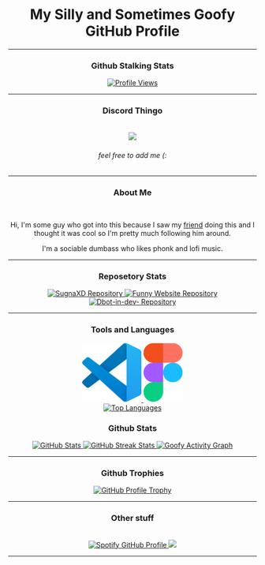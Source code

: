 <div align="center">

# My Silly and Sometimes Goofy GitHub Profile

<hr style="page-break-after: always; border-color: #98FF98;">

### Github Stalking Stats

<a href="https://www.youtube.com/watch?v=dQw4w9WgXcQ">
  <img src="https://komarev.com/ghpvc/?username=SugnaXD" alt="Profile Views">
</a>

<hr style="page-break-after: always; border-color: #98FF98;">

### Discord Thingo 

</br>
<img src="https://discord.c99.nl/widget/theme-3/603554299485880331.png">

###### feel free to add me   (:
<hr style="page-break-after: always; border-color: #98FF98;">

### About Me
</br>

<p>Hi, I'm some guy who got into this because I saw my <a href="https://github.com/Kathund">friend</a> doing this and I thought it was cool so I'm pretty much following him around.</p>
<p>I'm a sociable dumbass who likes phonk and lofi music.</p>
<hr style="page-break-after: always; border-color: #98FF98;">

### Reposetory Stats
<a href="https://github.com/SugnaXD/SugnaXD">
  <img src="https://github-readme-stats.vercel.app/api/pin/?username=SugnaXD&repo=SugnaXD&theme=midnight-purple&hide_border=true" alt="SugnaXD Repository">
</a>
<a href="https://github.com/SugnaXD/funnywebsite">
  <img src="https://github-readme-stats.vercel.app/api/pin/?username=SugnaXD&repo=funnywebsite&theme=midnight-purple&hide_border=true" alt="Funny Website Repository">
</a>
<a href="https://github.com/SugnaXD/Dbot-in-dev-">
  <img src="https://github-readme-stats.vercel.app/api/pin/?username=SugnaXD&repo=Dbot-in-dev-&theme=midnight-purple&hide_border=true" alt="Dbot-in-dev- Repository">
</a>
<hr style="page-break-after: always; border-color: #98FF98;">

### Tools and Languages
  <a href="https://code.visualstudio.com/">
    <img src="https://github.com/SugnaXD/SugnaXD/blob/main/assests/icons/visual_studio_code.png?raw=true" alt="Visual Studio Code" width="120" height="120">
  </a>
  <a href="https://www.figma.com/">
    <img src="https://github.com/SugnaXD/SugnaXD/blob/main/assests/icons/Figma-Icon.png" alt="Figma" width="80" height="120">
  </a>

<div>
  <a href="https://en.wikipedia.org/wiki/Pie_chart">
    <img src="https://github-readme-stats.vercel.app/api/top-langs/?username=anuraghazra&layout=pie" alt="Top Languages">
  </a>
</div>

### Github Stats
<a href="https://simple.wikipedia.org/wiki/Grade_(education)">
  <img src="https://github-readme-stats.vercel.app/api?username=SugnaXD&show_icons=true&theme=midnight-purple&hide_border=true" alt="GitHub Stats">
</a>
<a href="https://www.urbandictionary.com/define.php?term=Streak">
  <img src="https://streak-stats.demolab.com?user=SugnaXD&theme=highcontrast&hide_border=true" alt="GitHub Streak Stats">
</a>
<a href="https://en.wikipedia.org/wiki/Graph_(discrete_mathematics)">
  <img src="https://github-readme-activity-graph.vercel.app/graph?username=SugnaXD&custom_title=Goofy%20Activity%20Graph&bg_color=000000&color=BB29BB&line=9B26B6&point=A629C2&hide_border=true" alt="Goofy Activity Graph"> 
  </a>
<hr style="page-break-after: always; border-color: #98FF98;">

  
### Github Trophies
<a href="https://en.wiktionary.org/wiki/trophy">
  <img src="https://github-profile-trophy.vercel.app/?username=SugnaXD&theme=discord&no-frame=true&no-bg=false&margin-w=4" alt="GitHub Profile Trophy">
</a>

<hr style="page-break-after: always; border-color: #98FF98;">

### Other stuff
<p>
</br>

<a href="https://spotify-github-profile.vercel.app/api/view?uid=ejfdth0l196xx1krf2ufbwim0&redirect=true">
  <img src="https://spotify-github-profile.vercel.app/api/view?uid=ejfdth0l196xx1krf2ufbwim0&cover_image=true&theme=default&show_offline=false&background_color=121212&interchange=false&bar_color=98ff98" alt="Spotify GitHub Profile">
</a>
<img src="https://spotify-recently-played-readme.vercel.app/api?user=ejfdth0l196xx1krf2ufbwim0&count=3">
</p>

<hr style="page-break-after: always; border-color: #98FF98;">
</div>